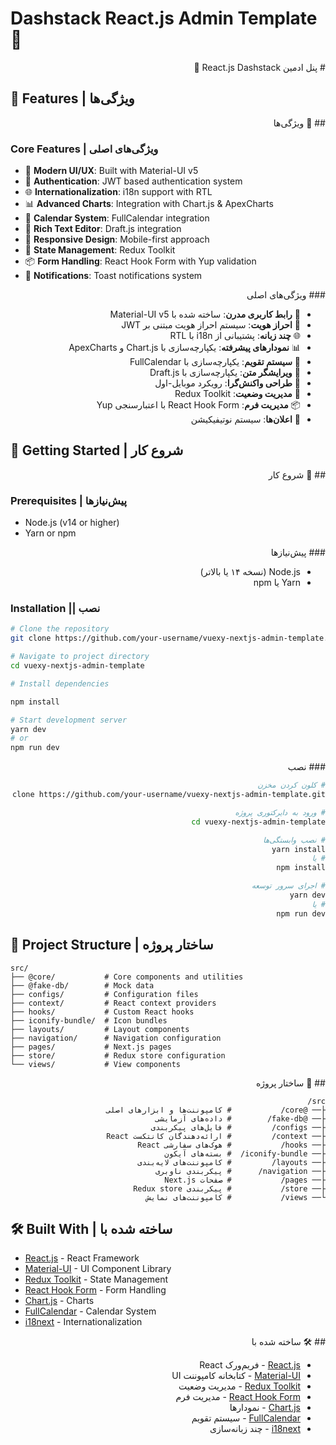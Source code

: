 # Dashstack React.js Admin Template 🚀

<div dir="rtl">
#  پنل ادمین React.js Dashstack 🚀
</div>

## 🌟 Features | ویژگی‌ها

<div dir="rtl">
## 🌟 ویژگی‌ها
</div>

### Core Features | ویژگی‌های اصلی

- 🎨 **Modern UI/UX**: Built with Material-UI v5
- 🔐 **Authentication**: JWT based authentication system
- 🌐 **Internationalization**: i18n support with RTL
- 📊 **Advanced Charts**: Integration with Chart.js & ApexCharts
- 📅 **Calendar System**: FullCalendar integration
- 📝 **Rich Text Editor**: Draft.js integration
- 📱 **Responsive Design**: Mobile-first approach
- 🔄 **State Management**: Redux Toolkit
- 📦 **Form Handling**: React Hook Form with Yup validation
- 🔔 **Notifications**: Toast notifications system

<div dir="rtl">
### ویژگی‌های اصلی

- 🎨 **رابط کاربری مدرن**: ساخته شده با Material-UI v5
- 🔐 **احراز هویت**: سیستم احراز هویت مبتنی بر JWT
- 🌐 **چند زبانه**: پشتیبانی از i18n با RTL
- 📊 **نمودارهای پیشرفته**: یکپارچه‌سازی با Chart.js و ApexCharts
- 📅 **سیستم تقویم**: یکپارچه‌سازی با FullCalendar
- 📝 **ویرایشگر متن**: یکپارچه‌سازی با Draft.js
- 📱 **طراحی واکنش‌گرا**: رویکرد موبایل-اول
- 🔄 **مدیریت وضعیت**: Redux Toolkit
- 📦 **مدیریت فرم**: React Hook Form با اعتبارسنجی Yup
- 🔔 **اعلان‌ها**: سیستم نوتیفیکیشن
</div>

## 🚀 Getting Started | شروع کار

<div dir="rtl">
## 🚀 شروع کار
</div>

### Prerequisites | پیش‌نیازها

- Node.js (v14 or higher)
- Yarn or npm

<div dir="rtl">
### پیش‌نیازها

- Node.js (نسخه ۱۴ یا بالاتر)
- Yarn یا npm
</div>

### Installation || نصب

```bash
# Clone the repository
git clone https://github.com/your-username/vuexy-nextjs-admin-template.git

# Navigate to project directory
cd vuexy-nextjs-admin-template

# Install dependencies

npm install

# Start development server
yarn dev
# or
npm run dev
```

<div dir="rtl">
### نصب

```bash
# کلون کردن مخزن
git clone https://github.com/your-username/vuexy-nextjs-admin-template.git

# ورود به دایرکتوری پروژه
cd vuexy-nextjs-admin-template

# نصب وابستگی‌ها
yarn install
# یا
npm install

# اجرای سرور توسعه
yarn dev
# یا
npm run dev
```

</div>

## 📁 Project Structure | ساختار پروژه

```
src/
├── @core/           # Core components and utilities
├── @fake-db/        # Mock data
├── configs/         # Configuration files
├── context/         # React context providers
├── hooks/           # Custom React hooks
├── iconify-bundle/  # Icon bundles
├── layouts/         # Layout components
├── navigation/      # Navigation configuration
├── pages/           # Next.js pages
├── store/           # Redux store configuration
└── views/           # View components
```

<div dir="rtl">
## 📁 ساختار پروژه

```
src/
├── @core/           # کامپوننت‌ها و ابزارهای اصلی
├── @fake-db/        # داده‌های آزمایشی
├── configs/         # فایل‌های پیکربندی
├── context/         # ارائه‌دهندگان کانتکست React
├── hooks/           # هوک‌های سفارشی React
├── iconify-bundle/  # بسته‌های آیکون
├── layouts/         # کامپوننت‌های لایه‌بندی
├── navigation/      # پیکربندی ناوبری
├── pages/           # صفحات Next.js
├── store/           # پیکربندی Redux store
└── views/           # کامپوننت‌های نمایش
```

</div>

## 🛠️ Built With | ساخته شده با

- [React.js](https://react.js.org/) - React Framework
- [Material-UI](https://mui.com/) - UI Component Library
- [Redux Toolkit](https://redux-toolkit.js.org/) - State Management
- [React Hook Form](https://react-hook-form.com/) - Form Handling
- [Chart.js](https://www.chartjs.org/) - Charts
- [FullCalendar](https://fullcalendar.io/) - Calendar System
- [i18next](https://www.i18next.com/) - Internationalization

<div dir="rtl">
## 🛠️ ساخته شده با

- [React.js](https://react.js.org/) - فریم‌ورک React
- [Material-UI](https://mui.com/) - کتابخانه کامپوننت UI
- [Redux Toolkit](https://redux-toolkit.js.org/) - مدیریت وضعیت
- [React Hook Form](https://react-hook-form.com/) - مدیریت فرم
- [Chart.js](https://www.chartjs.org/) - نمودارها
- [FullCalendar](https://fullcalendar.io/) - سیستم تقویم
- [i18next](https://www.i18next.com/) - چند زبانه‌سازی
</div>
